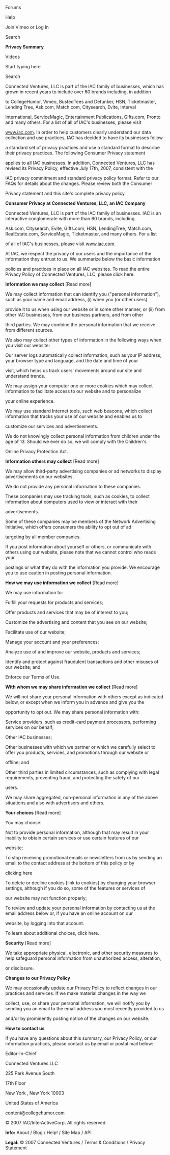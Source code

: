  

Forums

Help

Join Vimeo or Log In

Search

**Privacy Summary**

Videos

Start typing here

Search

Connected Ventures, LLC is part of the IAC family of businesses, which has grown in recent years to include over 60 brands including, in addition

to CollegeHumor, Vimeo, BustedTees and Defunker, HSN, Ticketmaster, Lending Tree, Ask.com, Match.com, Citysearch, Evite, Interval

International, ServiceMagic, Entertainment Publications, Gifts.com, Pronto and many others. For a list of all of IAC's businesses, please visit

www.iac.com. In order to help customers clearly understand our data collection and use practices, IAC has decided to have its businesses follow

a standard set of privacy practices and use a standard format to describe their privacy practices. The following Consumer Privacy statement

applies to all IAC businesses. In addition, Connected Ventures, LLC has revised its Privacy Policy, effective July 17th, 2007, consistent with the

IAC privacy commitment and standard privacy policy format. Refer to our FAQs for details about the changes. Please review both the Consumer

Privacy statement and this site's complete privacy policy.

**Consumer Privacy at Connected Ventures, LLC, an IAC Company**

Connected Ventures, LLC is part of the IAC family of businesses. IAC is an interactive conglomerate with more than 60 brands, including

Ask.com, Citysearch, Evite, Gifts.com, HSN, LendingTree, Match.com, RealEstate.com, ServiceMagic, Ticketmaster, and many others. For a list

of all of IAC's businesses, please visit www.iac.com.

At IAC, we respect the privacy of our users and the importance of the information they entrust to us. We summarize below the basic information

policies and practices in place on all IAC websites. To read the entire Privacy Policy of Connected Ventures, LLC, please click here.

**Information we may collect** [Read more]

We may collect information that can identify you ("personal information"), such as your name and email address, (i) when you (or other users)

provide it to us when using our website or in some other manner, or (ii) from other IAC businesses, from our business partners, and from other

third parties. We may combine the personal information that we receive from different sources.

We also may collect other types of information in the following ways when you visit our website:

Our server logs automatically collect information, such as your IP address, your browser type and language, and the date and time of your

visit, which helps us track users' movements around our site and understand trends.

We may assign your computer one or more cookies which may collect information to facilitate access to our website and to personalize

your online experience.

We may use standard Internet tools, such web beacons, which collect information that tracks your use of our website and enables us to

customize our services and advertisements.

We do not knowingly collect personal information from children under the age of 13. Should we ever do so, we will comply with the Children's

Online Privacy Protection Act.

**Information others may collect** [Read more]

We may allow third-party advertising companies or ad networks to display advertisements on our websites.

We do not provide any personal information to these companies.

These companies may use tracking tools, such as cookies, to collect information about computers used to view or interact with their

advertisements.

Some of these companies may be members of the Network Advertising Initiative, which offers consumers the ability to opt out of ad

targeting by all member companies.

If you post information about yourself or others, or communicate with others using our website, please note that we cannot control who reads your

postings or what they do with the information you provide. We encourage you to use caution in posting personal information.

**How we may use information we collect** [Read more]

We may use information to:

Fulfill your requests for products and services;

Offer products and services that may be of interest to you;

Customize the advertising and content that you see on our website;

Facilitate use of our website;

Manage your account and your preferences;

Analyze use of and improve our website, products and services;

Identify and protect against fraudulent transactions and other misuses of our website; and

Enforce our Terms of Use.

**With whom we may share information we collect** [Read more]

We will not share your personal information with others except as indicated below, or except when we inform you in advance and give you the

opportunity to opt out. We may share personal information with:

Service providers, such as credit-card payment processors, performing services on our behalf;

Other IAC businesses;

Other businesses with which we partner or which we carefully select to offer you products, services, and promotions through our website or

offline; and

Other third parties in limited circumstances, such as complying with legal requirements, preventing fraud, and protecting the safety of our

users.

We may share aggregated, non-personal information in any of the above situations and also with advertisers and others.

**Your choices** [Read more]

You may choose:

Not to provide personal information, although that may result in your inability to obtain certain services or use certain features of our

website;

To stop receiving promotional emails or newsletters from us by sending an email to the contact address at the bottom of this policy or by

clicking here

To delete or decline cookies [link to cookies] by changing your browser settings, although if you do so, some of the features or services of

our website may not function properly;

To review and update your personal information by contacting us at the email address below or, if you have an online account on our

website, by logging into that account.

To learn about additional choices, click here.

**Security** [Read more]

We take appropriate physical, electronic, and other security measures to help safeguard personal information from unauthorized access, alteration,

or disclosure.

**Changes to our Privacy Policy**

We may occasionally update our Privacy Policy to reflect changes in our practices and services. If we make material changes in the way we

collect, use, or share your personal information, we will notify you by sending you an email to the email address you most recently provided to us

and/or by prominently posting notice of the changes on our website.

**How to contact us**

If you have any questions about this summary, our Privacy Policy, or our information practices, please contact us by email or postal mail below:

Editor-In-Chief

Connected Ventures LLC

225 Park Avenue South

17th Floor

New York , New York 10003

United States of America

content@collegehumor.com

© 2007 IAC/InterActiveCorp. All rights reserved.

**Info:** About / Blog / Help! / Site Map / API

**Legal:** © 2007 Connected Ventures / Terms & Conditions / Privacy Statement

